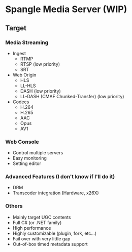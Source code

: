 ﻿Spangle Media Server (WIP)
===================

Target
------

### Media Streaming

- Ingest
  - RTMP
  - RTSP (low priority)
  - SRT
- Web Origin
  - HLS
  - LL-HLS
  - DASH (low priority)
  - LL-DASH (CMAF Chunked-Transfer) (low priority)
- Codecs
  - H.264
  - H.265
  - AAC
  - Opus
  - AV1

### Web Console

- Control multiple servers
- Easy monitoring
- Setting editor

### Advanced Features (I don't know if I'll do it)

- DRM
- Transcoder integration (Hardware, x26X)

### Others

- Mainly target UGC contents
- Full C# (or .NET family)
- High performance
- Highly customizable (plugin, fork, etc...)
- Fail over with very little gap
- Out-of-box timed metadata support
